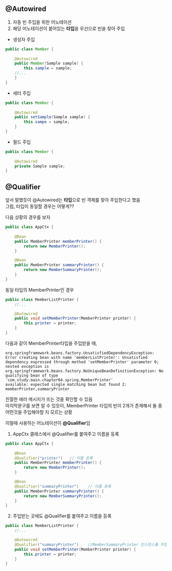 ## @Autowired
1) 자동 빈 주입을 위한 어노테이션
2) 해당 어노테이션이 붙어있는 **타입**을 우선으로 빈을 찾아 주입  

- 생성자 주입
```java
public class Member {
    
    @Autowired
    public Member(Sample sample) {
        this.sample = sample;
    //...
    }
}
```

- 세터 주입
```java
public class Member {
    
    @Autowired
    public setSample(Sample sample) {
        this.sampe = sample;
    }
}
```

- 필드 주입
```java
public class Member {
    
    @Autowired
    private Sample sample;
}
```

## @Qualifier
앞서 말했듯이 @Autowired는 **타입**으로 빈 객체를 찾아 주입한다고 했음  
그럼, 타입이 동일할 경우는 어떻게??


다음 상황의 경우를 보자
```java
public class AppCtx {
    
    @Bean
    public MemberPrinter memberPrinter() {
        return new MemberPrinter();
    }

    @Bean
    public MemberPrinter summaryPrinter() {
        return new MemberSummaryPrinter();
    }
}
```

동일 타입의 MemberPrinter인 경우

```java
public class MemberListPrinter {
    //...

    @Autowired
    public void setMemberPrinter(MemberPrinter printer) {
        this.printer = printer;
    }
}
```
다음과 같이 MemberPrinter타입을 주입받을 때,
~~~
org.springframework.beans.factory.UnsatisfiedDependencyException: Error creating bean with name 'memberListPrinter': Unsatisfied dependency expressed through method 'setMemberPrinter' parameter 0; 
nested exception is org.springframework.beans.factory.NoUniqueBeanDefinitionException: No qualifying bean of type 'com.study.main.chapter04.spring.MemberPrinter'
available: expected single matching bean but found 2: memberPrinter,summaryPrinter
~~~

친절한 에러 메시지가 뜨는 것을 확인할 수 있음  
마지막문구를 보면 알 수 있듯이, MemberPrinter 타입의 빈이 2개가 존재해서 둘 중 어떤것을 주입해야할 지 모르는 상황

이럴때 사용하는 어노테이션이 **@Qualifier**임


1) AppCtx 클래스에서 @Qualifier를 붙여주고 이름을 등록
```java
public class AppCtx {
    
    @Bean
    @Qualifier("printer")   // 이름 등록
    public MemberPrinter memberPrinter() {
        return new MemberPrinter();
    }

    @Bean
    @Qualifier("summaryPrinter")    // 이름 등록
    public MemberPrinter summaryPrinter() {
        return new MemberSummaryPrinter();
    }
}
```

2) 주입받는 곳에도 @Qualifier를 붙여주고 이름을 등록
```java
public class MemberListPrinter {
    //...

    @Autowired
    @Qualifier("summaryPrinter")    //MemberSummaryPrinter 인스턴스를 주입하겠다는 의미
    public void setMemberPrinter(MemberPrinter printer) {
        this.printer = printer;
    }
}
```